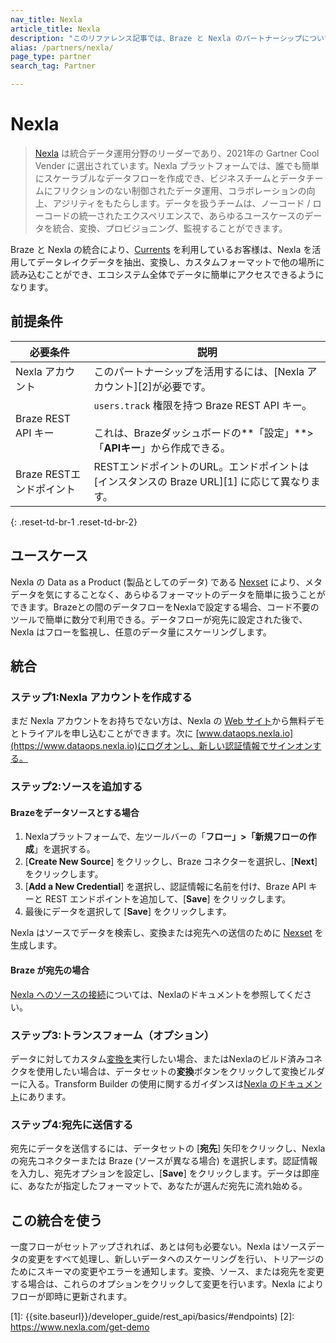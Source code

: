 ```yaml
---
nav_title: Nexla
article_title: Nexla
description: "このリファレンス記事では、Braze と Nexla のパートナーシップについて説明します。Nexla は統合データ運用プラットフォームであり、Braze Currents をご利用のお客様はデータレイクデータを抽出、変換し、カスタムフォーマットで他の場所にデータを読み込むことができます。"
alias: /partners/nexla/
page_type: partner
search_tag: Partner

---
```


# Nexla

> [Nexla](https://www.nexla.com) は統合データ運用分野のリーダーであり、2021年の Gartner Cool Vender に選出されています。Nexla プラットフォームでは、誰でも簡単にスケーラブルなデータフローを作成でき、ビジネスチームとデータチームにフリクションのない制御されたデータ運用、コラボレーションの向上、アジリティをもたらします。データを扱うチームは、ノーコード / ローコードの統一されたエクスペリエンスで、あらゆるユースケースのデータを統合、変換、プロビジョニング、監視することができます。 

Braze と Nexla の統合により、[Currents]({{site.baseurl}}/user_guide/data_and_analytics/braze_currents/setting_up_currents/) を利用しているお客様は、Nexla を活用してデータレイクデータを抽出、変換し、カスタムフォーマットで他の場所に読み込むことができ、エコシステム全体でデータに簡単にアクセスできるようになります。

## 前提条件

| 必要条件 | 説明 |
|---|---|
| Nexla アカウント | このパートナーシップを活用するには、\[Nexla アカウント][2]が必要です。 |
| Braze REST API キー | `users.track` 権限を持つ Braze REST API キー。<br><br> これは、Brazeダッシュボードの**「設定」**>「**APIキー**」から作成できる。 |
| Braze RESTエンドポイント  | RESTエンドポイントのURL。エンドポイントは\[インスタンスの Braze URL][1] に応じて異なります。 |
{: .reset-td-br-1 .reset-td-br-2}

## ユースケース

Nexla の Data as a Product (製品としてのデータ) である [Nexset](https://nexla.zendesk.com/hc/en-us/articles/360052999674-Dataset-Information) により、メタデータを気にすることなく、あらゆるフォーマットのデータを簡単に扱うことができます。Brazeとの間のデータフローをNexlaで設定する場合、コード不要のツールで簡単に数分で利用できる。データフローが宛先に設定された後で、Nexla はフローを監視し、任意のデータ量にスケーリングします。

## 統合

### ステップ1:Nexla アカウントを作成する

まだ Nexla アカウントをお持ちでない方は、Nexla の [Web サイト](https://www.nexla.com)から無料デモとトライアルを申し込むことができます。次に [www.dataops.nexla.io](https://www.dataops.nexla.io)にログオンし、新しい認証情報でサインオンする。

### ステップ2:ソースを追加する

#### Brazeをデータソースとする場合
1. Nexlaプラットフォームで、左ツールバーの「**フロー」>「新規フローの作成**」を選択する。
2. \[**Create New Source**] をクリックし、Braze コネクターを選択し、\[**Next**] をクリックします。 
3. \[**Add a New Credential**] を選択し、認証情報に名前を付け、Braze API キーと REST エンドポイントを追加して、\[**Save**] をクリックします。
4. 最後にデータを選択して \[**Save**] をクリックします。 

Nexla はソースでデータを検索し、変換または宛先への送信のために [Nexset](https://nexla.zendesk.com/hc/en-us/articles/360052999674-Dataset-Information) を生成します。

#### Braze が宛先の場合

[Nexla へのソースの接続](https://nexla.zendesk.com/hc/en-us/sections/115001685927-Create-a-Data-Source)については、Nexlaのドキュメントを参照してください。

### ステップ3:トランスフォーム（オプション）

データに対してカスタム[変換を](https://nexla.zendesk.com/hc/en-us/sections/115001686007-Transformations)実行したい場合、またはNexlaのビルド済みコネクタを使用したい場合は、データセットの**変換**ボタンをクリックして変換ビルダーに入る。Transform Builder の使用に関するガイダンスは[Nexla のドキュメント](https://nexla.zendesk.com/hc/en-us/articles/360000590468-How-to-Transform-your-Data)にあります。

### ステップ4:宛先に送信する

宛先にデータを送信するには、データセットの \[**宛先**] 矢印をクリックし、Nexla の宛先コネクターまたは Braze (ソースが異なる場合) を選択します。認証情報を入力し、宛先オプションを設定し、\[**Save**] をクリックします。データは即座に、あなたが指定したフォーマットで、あなたが選んだ宛先に流れ始める。

## この統合を使う

一度フローがセットアップされれば、あとは何も必要ない。Nexla はソースデータの変更をすべて処理し、新しいデータへのスケーリングを行い、トリアージのためにスキーマの変更やエラーを通知します。変換、ソース、または宛先を変更する場合は、これらのオプションをクリックして変更を行います。Nexla によりフローが即時に更新されます。

[1]: {{site.baseurl}}/developer_guide/rest_api/basics/#endpoints)
[2]: https://www.nexla.com/get-demo